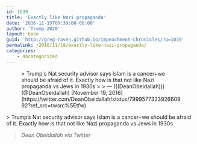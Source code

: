 ```yaml
---
id: 1039
title: 'Exactly like Nazi propaganda'
date: '2016-11-19T09:39:00-08:00'
author: 'Trump 2020'
layout: base
guid: 'http://greg-raven.github.io/Impeachment-Chronicles/?p=1039'
permalink: /2016/11/19/exactly-like-nazi-propaganda/
categories:
    - Uncategorized
---
```


<figure class="wp-block-embed is-type-rich is-provider-twitter wp-block-embed-twitter"><div class="wp-block-embed__wrapper">> Trump's Nat security advisor says Islam is a cancer+we should be afraid of it. Exactly how is that not like Nazi propaganda vs Jews in 1930s
> 
> — (((DeanObeidallah))) (@DeanObeidallah) [November 19, 2016](https://twitter.com/DeanObeidallah/status/799957732392660992?ref_src=twsrc%5Etfw)

<script async="" charset="utf-8" src="https://platform.twitter.com/widgets.js"></script></div></figure>> Trump’s Nat security advisor says Islam is a cancer+we should be afraid of it. Exactly how is that not like Nazi propaganda vs Jews in 1930s
> 
> <cite>Dean Obeidallah via Twitter</cite>